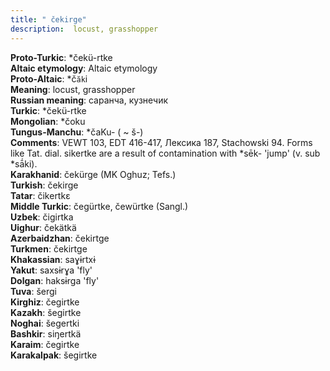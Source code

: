 ```yaml
---
title: " čekirge"
description:  locust, grasshopper
---
```


<strong>Proto-Turkic</strong>:  *čekü-rtke<br>
<strong>Altaic etymology</strong>:  Altaic etymology<br>
<strong> Proto-Altaic</strong>:  *č`ăk`i<br>
<strong>Meaning</strong>:  locust, grasshopper<br>
<strong>Russian meaning</strong>:  саранча, кузнечик<br>
<strong>Turkic</strong>:  *čekü-rtke<br>
<strong>Mongolian</strong>:  *čoku<br>
<strong>Tungus-Manchu</strong>:  *čaKu- ( ~ š-)<br>
<strong>Comments</strong>:  VEWT 103, EDT 416-417, Лексика 187, Stachowski 94. Forms like Tat. dial. sikertke are a result of contamination with *sēk- 'jump' (v. sub *sā́ki).<br>
<strong>Karakhanid</strong>:  čekürge (MK Oghuz; Tefs.)<br>
<strong>Turkish</strong>:  čekirge<br>
<strong>Tatar</strong>:  čikertkɛ<br>
<strong>Middle Turkic</strong>:  čegürtke, čewürtke (Sangl.)<br>
<strong>Uzbek</strong>:  čigirtka<br>
<strong>Uighur</strong>:  čekätkä<br>
<strong>Azerbaidzhan</strong>:  čekirtge<br>
<strong>Turkmen</strong>:  čekirtge<br>
<strong>Khakassian</strong>:  saɣɨrtxɨ<br>
<strong>Yakut</strong>:  saxsɨrɣa 'fly'<br>
<strong>Dolgan</strong>:  haksɨrga 'fly'<br>
<strong>Tuva</strong>:  šergi<br>
<strong>Kirghiz</strong>:  čegirtke<br>
<strong>Kazakh</strong>:  šegirtke<br>
<strong>Noghai</strong>:  šegertki<br>
<strong>Bashkir</strong>:  siŋertkä<br>
<strong>Karaim</strong>:  čegirtke<br>
<strong>Karakalpak</strong>:  šegirtke<br>


